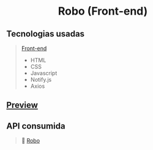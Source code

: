 <h1 align="center">
  Robo (Front-end)
</h1>

## Tecnologias usadas
>[Front-end](https://github.com/cksar/robo-front)
>- HTML
>- CSS
>- Javascript
>- Notify.js
>- Axios

## [Preview](https://cksar.github.io/robo-front/)

## API consumida

>:robot: [Robo](https://github.com/cksar/robo)